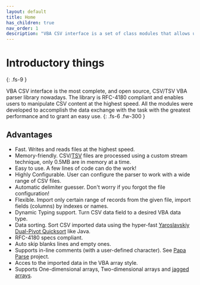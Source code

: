 ```yaml
---
layout: default
title: Home
has_children: true
nav_order: 1
description: "VBA CSV interface is a set of class modules that allows users exchange data between VBA arrays and CSV/TSV files."
---
```


# Introductory things
{: .fs-9 }

VBA CSV interface is the most complete, and open source, CSV/TSV VBA parser library nowadays. The library is RFC-4180 compliant and enables users to manipulate CSV content at the highest speed. All the modules were developed to accomplish the data exchange with the task with the greatest performance and to grant an easy use.
{: .fs-6 .fw-300 }

## Advantages
* Fast. Writes and reads files at the highest speed.
* Memory-friendly. CSV/[TSV](https://www.iana.org/assignments/media-types/text/tab-separated-values) files are processed using a custom stream technique, only 0.5MB are in memory at a time.
* Easy to use. A few lines of code can do the work!
* Highly Configurable. User can configure the parser to work with a wide range of CSV files.
* Automatic delimiter guesser. Don't worry if you forgot the file configuration!
* Flexible. Import only certain range of records from the given file, import fields (columns) by indexes or names.
* Dynamic Typing support. Turn CSV data field to a desired VBA data type.
* Data sorting. Sort CSV imported data using the hyper-fast [Yaroslavskiy Dual-Pivot Quicksort](https://web.archive.org/web/20151002230717/http://iaroslavski.narod.ru/quicksort/DualPivotQuicksort.pdf) like Java.
* RFC-4180 specs compliant.
* Auto skip blanks lines and empty ones.
* Supports in-line comments (with a user-defined character). See [Papa Parse](https://www.papaparse.com/) project. 
* Acces to the imported data in the VBA array style.
* Supports One-dimensional arrays, Two-dimensional arrays and [jagged arrays](https://docs.microsoft.com/en-us/dotnet/csharp/programming-guide/arrays/jagged-arrays).
